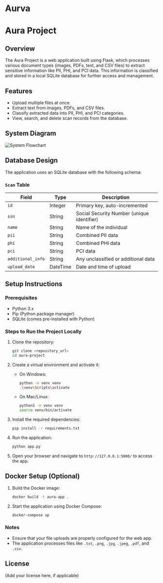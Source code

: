 # Aurva
# Aura Project

## Overview
The Aura Project is a web application built using Flask, which processes various document types (images, PDFs, text, and CSV files) to extract sensitive information like PII, PHI, and PCI data. This information is classified and stored in a local SQLite database for further access and management.

## Features
- Upload multiple files at once.
- Extract text from images, PDFs, and CSV files.
- Classify extracted data into PII, PHI, and PCI categories.
- View, search, and delete scan records from the database.

## System Diagram
![System Flowchart](./path_to_your_flowchart_image.png)

## Database Design
The application uses an SQLite database with the following schema:

### `Scan` Table
| Field            | Type    | Description                               |
|------------------|---------|-------------------------------------------|
| `id`             | Integer | Primary key, auto-incremented             |
| `ssn`            | String  | Social Security Number (unique identifier)|
| `name`           | String  | Name of the individual                    |
| `pii`            | String  | Combined PII data                        |
| `phi`            | String  | Combined PHI data                        |
| `pci`            | String  | PCI data                                  |
| `additional_info`| String  | Any unclassified or additional data      |
| `upload_date`    | DateTime| Date and time of upload                   |

## Setup Instructions

### Prerequisites
- Python 3.x
- Pip (Python package manager)
- SQLite (comes pre-installed with Python)

### Steps to Run the Project Locally
1. Clone the repository:
   ```bash
   git clone <repository_url>
   cd aura-project
   ```

2. Create a virtual environment and activate it:
   - On Windows:
     ```bash
     python -m venv venv
     .\venv\Scripts\activate
     ```
   - On Mac/Linux:
     ```bash
     python3 -m venv venv
     source venv/bin/activate
     ```

3. Install the required dependencies:
   ```bash
   pip install -r requirements.txt
   ```

4. Run the application:
   ```bash
   python app.py
   ```

5. Open your browser and navigate to `http://127.0.0.1:5000/` to access the app.

## Docker Setup (Optional)
1. Build the Docker image:
   ```bash
   docker build -t aura-app .
   ```

2. Start the application using Docker Compose:
   ```bash
   docker-compose up
   ```

### Notes
- Ensure that your file uploads are properly configured for the web app.
- The application processes files like `.txt`, `.png`, `.jpg`, `.jpeg`, `.pdf`, and `.csv`.

## License
(Add your license here, if applicable)
